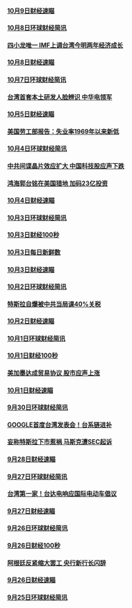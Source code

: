 #### [10月9日财经速瞄](../pages/news208/a1394741.md?t=10100632) 

#### [10月8日环球财经简讯](../pages/news208/a1394682.md?t=10100632) 

#### [四小龙唯一 IMF上调台湾今明两年经济成长](../pages/news208/a1394649.md?t=10100632) 

#### [10月8日财经速瞄](../pages/news208/a1394582.md?t=10100632) 

#### [10月7日环球财经简讯](../pages/news208/a1394527.md?t=10100632) 

#### [台湾首套本土研发人脸辨识 中华电领军](../pages/news208/a1394509.md?t=10100632) 

#### [10月5日财经速瞄](../pages/news208/a1394260.md?t=10100632) 

#### [美国劳工部报告：失业率1969年以来新低](../pages/news208/a1394221.md?t=10100632) 

#### [10月4日环球财经简讯](../pages/news208/a1394211.md?t=10100632) 

#### [中共间谍晶片效应扩大 中国科技股应声下跌](../pages/news208/a1394210.md?t=10100632) 

#### [鸿海郭台铭在美国猎地 加码23亿投资](../pages/news208/a1394184.md?t=10100632) 

#### [10月4日财经速瞄](../pages/news208/a1394104.md?t=10100632) 

#### [10月3日环球财经简讯](../pages/news208/a1394057.md?t=10100632) 

#### [10月3日财经100秒](../pages/news208/a1394034.md?t=10100632) 

#### [10月3日每日新鲜数](../pages/news208/a1393967.md?t=10100632) 

#### [10月3日财经速瞄](../pages/news208/a1393964.md?t=10100632) 

#### [10月2日环球财经简讯](../pages/news208/a1393924.md?t=10100632) 

#### [特斯拉自爆被中共当局课40%关税](../pages/news208/a1393910.md?t=10100632) 

#### [10月2日财经速瞄](../pages/news208/a1393834.md?t=10100632) 

#### [10月1日环球财经简讯](../pages/news208/a1393775.md?t=10100632) 

#### [10月1日财经100秒](../pages/news208/a1393754.md?t=10100632) 

#### [美加墨达成贸易协议 股市应声上涨](../pages/news208/a1393738.md?t=10100632) 

#### [10月1日财经速瞄](../pages/news208/a1393681.md?t=10100632) 

#### [9月30日环球财经简讯](../pages/news208/a1393638.md?t=10100632) 

#### [GOOGLE首度台湾发表会！台系链进补](../pages/news208/a1393612.md?t=10100632) 

#### [妄称特斯拉下市惹祸 马斯克遭SEC起诉](../pages/news208/a1393392.md?t=10100632) 

#### [9月28日财经速瞄](../pages/news208/a1393394.md?t=10100632) 

#### [9月27日环球财经简讯](../pages/news208/a1393337.md?t=10100632) 

#### [台湾第一家！台达电响应国际电动车倡议](../pages/news208/a1393319.md?t=10100632) 

#### [9月27日财经速瞄](../pages/news208/a1393242.md?t=10100632) 

#### [9月26日环球财经简讯](../pages/news208/a1393188.md?t=10100632) 

#### [9月26日财经100秒](../pages/news208/a1393159.md?t=10100632) 

#### [阿根廷反紧缩大罢工 央行新行长闪辞](../pages/news208/a1393091.md?t=10100632) 

#### [9月26日财经速瞄](../pages/news208/a1393087.md?t=10100632) 

#### [9月25日环球财经简讯](../pages/news208/a1393038.md?t=10100632) 


